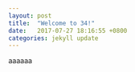 ```yaml
---
layout: post
title:  "Welcome to 34!"
date:   2017-07-27 18:16:55 +0800
categories: jekyll update
---
```

aaaaaa